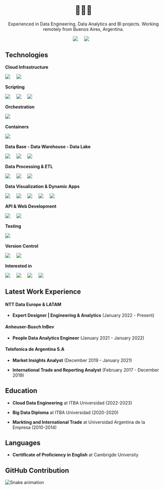 <h1 align='center'>  👩🏻‍💻 </h1>

<p align='center'>
  Experienced in Data Engineering, Data Analytics and BI projects. Working remotely from Buenos Aires, Argentina.
</p>


<p align='center'>
  <a href="https://www.linkedin.com/in/gndaniela/"><img src="https://img.shields.io/badge/linkedin-%230077B5.svg?&style=for-the-badge&logo=linkedin&logoColor=white" /></a>&nbsp;&nbsp;&nbsp;&nbsp;
  <a href="mailto:daniela.gn@live.com.ar?subject=Hola%Daniela"><img src="https://img.shields.io/badge/Microsoft_Outlook-0078D4?style=for-the-badge&logo=microsoft-outlook&logoColor=white" /></a>&nbsp;&nbsp;&nbsp;&nbsp;

</p>


## Technologies
<!-- <p align='center'>
  <a href="https://www.python.org/"><img src="https://img.shields.io/badge/python-3670A0?style=for-the-badge&logo=python&logoColor=ffffff" /></a>&nbsp;&nbsp;&nbsp;&nbsp;
  <a href="https://www.docker.com/"><img src="https://img.shields.io/badge/docker-%230db7ed.svg?style=for-the-badge&logo=docker&logoColor=white" /></a>&nbsp;&nbsp;&nbsp;&nbsp;
  <a href="https://airflow.apache.org/"><img src="https://img.shields.io/badge/Apache_Airflow-2f8780.svg?&style=for-the-badge&logo=apache-airflow" /></a>&nbsp;&nbsp;&nbsp;&nbsp;
  <a href="https://databricks.com/"><img src="https://img.shields.io/badge/Databricks-red.svg?&style=for-the-badge&logo=databricks&logoColor=white" /></a>&nbsp;&nbsp;&nbsp;&nbsp;
  <a href="https://www.postgresql.org/"><img src="https://img.shields.io/badge/PostgreSQL-blue.svg?&style=for-the-badge&logo=postgresql&logoColor=white" /></a>&nbsp;&nbsp;&nbsp;&nbsp;
  <a href="https://aws.amazon.com/"><img src="https://img.shields.io/badge/Amazon_Web_Services-orange.svg?&style=for-the-badge&logo=amazon&logoColor=white" /></a>&nbsp;&nbsp;&nbsp;&nbsp;
  <a href="https://pandas.pydata.org/"><img src="https://img.shields.io/badge/Pandas-3670A0.svg?&style=for-the-badge&logo=pandas&logoColor=white" /></a>&nbsp;&nbsp;&nbsp;&nbsp;
  <a href="https://spark.apache.org/docs/latest/api/python/"><img src="https://img.shields.io/badge/Pyspark-orange.svg?&style=for-the-badge&logo=apache-spark&logoColor=white" /></a>&nbsp;&nbsp;&nbsp;&nbsp;
  <a href="https://docs.pytest.org/"><img src="https://img.shields.io/badge/pytest-0fa7d1.svg?&style=for-the-badge&logo=pytest&logoColor=white" /></a>&nbsp;&nbsp;&nbsp;&nbsp;
  <a href="https://superset.apache.org/"><img src="https://img.shields.io/badge/apache_superset-114f63.svg?&style=for-the-badge&logo=superset&logoColor=white" /></a>&nbsp;&nbsp;&nbsp;&nbsp;
  <a href="https://www.getdbt.com/"><img src="https://img.shields.io/badge/dbt-de5d40.svg?&style=for-the-badge&logo=dbt&logoColor=white" /></a>&nbsp;&nbsp;&nbsp;&nbsp;
</p> -->

**Cloud Infrastructure**
<p align='left'>
    <a href="https://aws.amazon.com/"><img src="https://img.shields.io/badge/Amazon_Web_Services-orange.svg?&style=for-the-badge&logo=amazon-aws&logoColor=white" /></a>&nbsp;&nbsp;&nbsp;&nbsp;
    <a href=""><img src="https://img.shields.io/badge/Microsoft_Azure-0089D6?style=for-the-badge&logo=microsoft-azure&logoColor=white" /></a>&nbsp;&nbsp;&nbsp;&nbsp;
</p>

**Scripting**
<p align='left'>
    <a href="https://www.python.org/"><img src="https://img.shields.io/badge/python-3670A0?style=for-the-badge&logo=python&logoColor=ffffff" /></a>&nbsp;&nbsp;&nbsp;&nbsp;
    <a href=""><img src="https://img.shields.io/badge/MySQL-00000F?style=for-the-badge&logo=mysql&logoColor=white" /></a>&nbsp;&nbsp;&nbsp;&nbsp;
    <a href=""><img src="https://img.shields.io/badge/r-%23276DC3.svg?style=for-the-badge&logo=r&logoColor=white" /></a>&nbsp;&nbsp;&nbsp;&nbsp;
</p>

**Orchestration**
<p align='left'>
  <a href="https://airflow.apache.org/"><img src="https://img.shields.io/badge/Apache_Airflow-2f8780.svg?&style=for-the-badge&logo=apache-airflow" /></a>&nbsp;&nbsp;&nbsp;&nbsp;
</p>

**Containers**
<p align='left'>
  <a href="https://www.docker.com/"><img src="https://img.shields.io/badge/docker-%230db7ed.svg?style=for-the-badge&logo=docker&logoColor=white" /></a>&nbsp;&nbsp;&nbsp;&nbsp;
</p>

**Data Base - Data Warehouse - Data Lake**
<p align='left'>
  <a href="https://www.postgresql.org/"><img src="https://img.shields.io/badge/PostgreSQL-blue.svg?&style=for-the-badge&logo=postgresql&logoColor=white" /></a>&nbsp;&nbsp;&nbsp;&nbsp;
  <a href="https://aws.amazon.com/redshift/"><img src="https://img.shields.io/badge/Redshift-878280.svg?&style=for-the-badge&logo=t&logoColor=white" /></a>&nbsp;&nbsp;&nbsp;&nbsp;
  <a href="https://delta.io/"><img src="https://img.shields.io/badge/delta_lake-%230db7ed.svg?&style=for-the-badge&logo=delta&logoColor=white" /></a>&nbsp;&nbsp;&nbsp;&nbsp;
</p>

**Data Processing & ETL**
<p align='left'>
  <a href="https://pandas.pydata.org/"><img src="https://img.shields.io/badge/Pandas-3670A0.svg?&style=for-the-badge&logo=pandas&logoColor=white" /></a>&nbsp;&nbsp;&nbsp;&nbsp;
  <a href="https://spark.apache.org/docs/latest/api/python/"><img src="https://img.shields.io/badge/Pyspark-orange.svg?&style=for-the-badge&logo=apache-spark&logoColor=white" /></a>&nbsp;&nbsp;&nbsp;&nbsp;
  <a href=""><img src="https://img.shields.io/badge/Databricks-FF3621?style=for-the-badge&logo=Databricks&logoColor=white" /></a>&nbsp;&nbsp;&nbsp;&nbsp;
</p>

**Data Visualization & Dynamic Apps**
<p align='left'>
  <a href="https://powerbi.microsoft.com/"><img src="https://img.shields.io/badge/power_bi-F2C811?&style=for-the-badge&logo=powerbi&logoColor=white" /></a>&nbsp;&nbsp;&nbsp;&nbsp;
  <a href="https://superset.apache.org/"><img src="https://img.shields.io/badge/apache_superset-114f63.svg?&style=for-the-badge&logo=superset&logoColor=white" /></a>&nbsp;&nbsp;&nbsp;&nbsp;
  <a href="https://plotly.com/"><img src="https://img.shields.io/badge/plotly-3670A0.svg?&style=for-the-badge&logo=plotly&logoColor=white" /></a>&nbsp;&nbsp;&nbsp;&nbsp;
 <a href="https://streamlit.io/"><img src="https://img.shields.io/badge/streamlit-red.svg?&style=for-the-badge&logo=streamlit&logoColor=white" /></a>&nbsp;&nbsp;&nbsp;&nbsp;
  <a href=""><img src="https://img.shields.io/badge/PowerApps%EF%B8%8F-742774?&style=for-the-badge&logo=powerapps&logoColor=white&labelColor=742774" /></a>&nbsp;&nbsp;&nbsp;&nbsp;
</p>


**API & Web Development**
<p align='left'>
  <a href="https://flask.palletsprojects.com/"><img src="https://img.shields.io/badge/flask-black.svg?&style=for-the-badge&logo=flask&logoColor=white" /></a>&nbsp;&nbsp;&nbsp;&nbsp;
<a href=""><img src="https://img.shields.io/badge/html5-%23E34F26.svg?style=for-the-badge&logo=html5&logoColor=white" /></a>&nbsp;&nbsp;&nbsp;&nbsp;  
</p>

**Testing**
<p align='left'>
  <a href="https://docs.pytest.org/"><img src="https://img.shields.io/badge/pytest-0fa7d1.svg?&style=for-the-badge&logo=pytest&logoColor=white" /></a>&nbsp;&nbsp;&nbsp;&nbsp;
</p>

**Version Control**
<p align='left'>
 <a href=""><img src="https://img.shields.io/badge/git-%23F05033.svg?style=for-the-badge&logo=git&logoColor=white" /></a>&nbsp;&nbsp;&nbsp;&nbsp;
 <a href=""><img src="https://img.shields.io/badge/github-%23121011.svg?style=for-the-badge&logo=github&logoColor=white" /></a>&nbsp;&nbsp;&nbsp;&nbsp;
</p>

**Interested in**
<p align='left'>
<a href="https://www.getdbt.com/"><img src="https://img.shields.io/badge/dbt-de5d40.svg?&style=for-the-badge&logo=dbt&logoColor=white" /></a>&nbsp;&nbsp;&nbsp;&nbsp;
<a href="https://aws.amazon.com/cloudformation/"><img src="https://img.shields.io/badge/cloudformation-878280.svg?&style=for-the-badge&logo=amazon-aws-cloudformation&logoColor=white" /></a>&nbsp;&nbsp;&nbsp;&nbsp;
<a href=""><img src="https://img.shields.io/badge/terraform-%235835CC.svg?style=for-the-badge&logo=terraform&logoColor=white" /></a>&nbsp;&nbsp;&nbsp;&nbsp;
<a href=""><img src="https://img.shields.io/badge/kubernetes-%23326ce5.svg?style=for-the-badge&logo=kubernetes&logoColor=white" /></a>&nbsp;&nbsp;&nbsp;&nbsp;
</p>

## Latest Work Experience
#### NTT Data Europe & LATAM
- **Expert Designer | Engineering & Analytics** (January 2022 - Present)

#### Anheuser-Busch InBev
- **People Data Analytics Engineer** (January 2021 - January 2022)

#### Telefonica de Argentina S.A
- **Market Insights Analyst** (December 2019 - January 2021)

- **International Trade and Reporting Analyst** (February 2017 - December 2019)

## Education
- **Cloud Data Engineering** at ITBA Universidad (2022-2023)

- **Big Data Diploma** at ITBA Universidad (2020-2020)

- **Markting and International Trade** at Universidad Argentina de la Empresa (2010-2014)


## Languages
- **Certificate of Proficiency in English** at Cambrigde University

## GitHub Contribution
![Snake animation](https://github.com/gndaniela/gndaniela/blob/output/github-contribution-grid-snake.svg)
